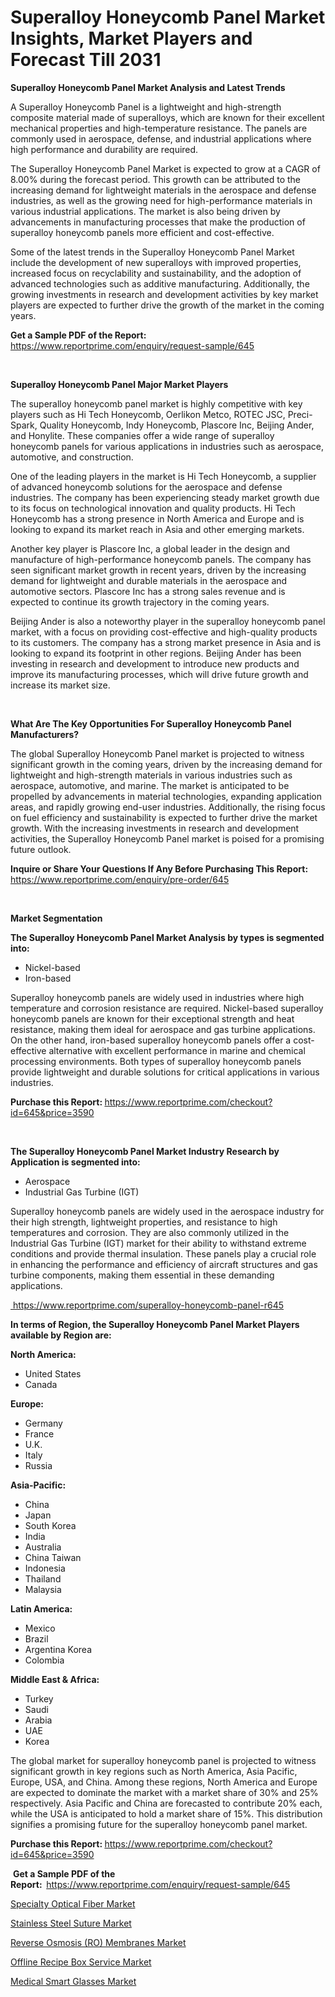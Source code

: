 <p><h1>Superalloy Honeycomb Panel Market Insights, Market Players and Forecast Till 2031</h1></p><p><strong>Superalloy Honeycomb Panel Market Analysis and Latest Trends</strong></p>
<p><p>A Superalloy Honeycomb Panel is a lightweight and high-strength composite material made of superalloys, which are known for their excellent mechanical properties and high-temperature resistance. The panels are commonly used in aerospace, defense, and industrial applications where high performance and durability are required.</p><p>The Superalloy Honeycomb Panel Market is expected to grow at a CAGR of 8.00% during the forecast period. This growth can be attributed to the increasing demand for lightweight materials in the aerospace and defense industries, as well as the growing need for high-performance materials in various industrial applications. The market is also being driven by advancements in manufacturing processes that make the production of superalloy honeycomb panels more efficient and cost-effective.</p><p>Some of the latest trends in the Superalloy Honeycomb Panel Market include the development of new superalloys with improved properties, increased focus on recyclability and sustainability, and the adoption of advanced technologies such as additive manufacturing. Additionally, the growing investments in research and development activities by key market players are expected to further drive the growth of the market in the coming years.</p></p>
<p><strong>Get a Sample PDF of the Report:&nbsp;</strong> <a href="https://www.reportprime.com/enquiry/request-sample/645">https://www.reportprime.com/enquiry/request-sample/645</a></p>
<p>&nbsp;</p>
<p><strong>Superalloy Honeycomb Panel Major Market Players</strong></p>
<p><p>The superalloy honeycomb panel market is highly competitive with key players such as Hi Tech Honeycomb, Oerlikon Metco, ROTEC JSC, Preci-Spark, Quality Honeycomb, Indy Honeycomb, Plascore Inc, Beijing Ander, and Honylite. These companies offer a wide range of superalloy honeycomb panels for various applications in industries such as aerospace, automotive, and construction.</p><p>One of the leading players in the market is Hi Tech Honeycomb, a supplier of advanced honeycomb solutions for the aerospace and defense industries. The company has been experiencing steady market growth due to its focus on technological innovation and quality products. Hi Tech Honeycomb has a strong presence in North America and Europe and is looking to expand its market reach in Asia and other emerging markets.</p><p>Another key player is Plascore Inc, a global leader in the design and manufacture of high-performance honeycomb panels. The company has seen significant market growth in recent years, driven by the increasing demand for lightweight and durable materials in the aerospace and automotive sectors. Plascore Inc has a strong sales revenue and is expected to continue its growth trajectory in the coming years.</p><p>Beijing Ander is also a noteworthy player in the superalloy honeycomb panel market, with a focus on providing cost-effective and high-quality products to its customers. The company has a strong market presence in Asia and is looking to expand its footprint in other regions. Beijing Ander has been investing in research and development to introduce new products and improve its manufacturing processes, which will drive future growth and increase its market size.</p></p>
<p>&nbsp;</p>
<p><strong>What Are The Key Opportunities For Superalloy Honeycomb Panel Manufacturers?</strong></p>
<p><p>The global Superalloy Honeycomb Panel market is projected to witness significant growth in the coming years, driven by the increasing demand for lightweight and high-strength materials in various industries such as aerospace, automotive, and marine. The market is anticipated to be propelled by advancements in material technologies, expanding application areas, and rapidly growing end-user industries. Additionally, the rising focus on fuel efficiency and sustainability is expected to further drive the market growth. With the increasing investments in research and development activities, the Superalloy Honeycomb Panel market is poised for a promising future outlook.</p></p>
<p><strong>Inquire or Share Your Questions If Any Before Purchasing This Report:</strong> <a href="https://www.reportprime.com/enquiry/pre-order/645">https://www.reportprime.com/enquiry/pre-order/645</a></p>
<p>&nbsp;</p>
<p><strong>Market Segmentation</strong></p>
<p><strong>The Superalloy Honeycomb Panel Market Analysis by types is segmented into:</strong></p>
<p><ul><li>Nickel-based</li><li>Iron-based</li></ul></p>
<p><p>Superalloy honeycomb panels are widely used in industries where high temperature and corrosion resistance are required. Nickel-based superalloy honeycomb panels are known for their exceptional strength and heat resistance, making them ideal for aerospace and gas turbine applications. On the other hand, iron-based superalloy honeycomb panels offer a cost-effective alternative with excellent performance in marine and chemical processing environments. Both types of superalloy honeycomb panels provide lightweight and durable solutions for critical applications in various industries.</p></p>
<p><strong>Purchase this Report:&nbsp;</strong><a href="https://www.reportprime.com/checkout?id=645&price=3590">https://www.reportprime.com/checkout?id=645&price=3590</a></p>
<p>&nbsp;</p>
<p><strong>The Superalloy Honeycomb Panel Market Industry Research by Application is segmented into:</strong></p>
<p><ul><li>Aerospace</li><li>Industrial Gas Turbine (IGT)</li></ul></p>
<p><p>Superalloy honeycomb panels are widely used in the aerospace industry for their high strength, lightweight properties, and resistance to high temperatures and corrosion. They are also commonly utilized in the Industrial Gas Turbine (IGT) market for their ability to withstand extreme conditions and provide thermal insulation. These panels play a crucial role in enhancing the performance and efficiency of aircraft structures and gas turbine components, making them essential in these demanding applications.</p></p>
<p><a href="https://www.reportprime.com/superalloy-honeycomb-panel-r645">&nbsp;https://www.reportprime.com/superalloy-honeycomb-panel-r645</a></p>
<p><strong>In terms of Region, the Superalloy Honeycomb Panel Market Players available by Region are:</strong></p>
<p>
    <p> <strong> North America: </strong>
        <ul>
            <li>United States</li>
            <li>Canada</li>
        </ul>
        </p> 
    <p> <strong> Europe: </strong>
        <ul>
            <li>Germany</li>
            <li>France</li>
            <li>U.K.</li>
            <li>Italy</li>
            <li>Russia</li>
        </ul>
        </p> 
    <p> <strong> Asia-Pacific: </strong>
        <ul>
            <li>China</li>
            <li>Japan</li>
            <li>South Korea</li>
            <li>India</li>
            <li>Australia</li>
            <li>China Taiwan</li>
            <li>Indonesia</li>
            <li>Thailand</li>
            <li>Malaysia</li>
        </ul>
        </p> 
    <p> <strong> Latin America: </strong>
        <ul>
            <li>Mexico</li>
            <li>Brazil</li>
            <li>Argentina Korea</li>
            <li>Colombia</li>
        </ul>
        </p> 
    <p> <strong> Middle East & Africa: </strong>
        <ul>
            <li>Turkey</li>
            <li>Saudi</li>
            <li>Arabia</li>
            <li>UAE</li>
            <li>Korea</li>
        </ul>
    </p>
    </p>
<p><p>The global market for superalloy honeycomb panel is projected to witness significant growth in key regions such as North America, Asia Pacific, Europe, USA, and China. Among these regions, North America and Europe are expected to dominate the market with a market share of 30% and 25% respectively. Asia Pacific and China are forecasted to contribute 20% each, while the USA is anticipated to hold a market share of 15%. This distribution signifies a promising future for the superalloy honeycomb panel market.</p></p>
<p><strong>Purchase this Report: </strong><a href="https://www.reportprime.com/checkout?id=645&price=3590">https://www.reportprime.com/checkout?id=645&price=3590</a></p>
<p>&nbsp;<strong>Get a Sample PDF of the Report:&nbsp;&nbsp;</strong><a href="https://www.reportprime.com/enquiry/request-sample/645">https://www.reportprime.com/enquiry/request-sample/645</a></p>
<p><strong></strong></p>
<p><p><a href="https://github.com/carolinehamilton5656/Market-Research-Report-List-1/blob/main/specialty-optical-fiber-market.md">Specialty Optical Fiber Market</a></p><p><a href="https://medium.com/@sofie-mulder/insights-into-the-stainless-steel-suture-market-market-players-market-size-geographical-regions-d2f056f199f4">Stainless Steel Suture Market</a></p><p><a href="https://github.com/edaunhshhs/Market-Research-Report-List-1/blob/main/reverse-osmosis-ro-membranes-market.md">Reverse Osmosis (RO) Membranes Market</a></p><p><a href="https://issuu.com/reportprime-2/docs/offline-recipe-box-service-market-s_baef2c89529298">Offline Recipe Box Service Market</a></p><p><a href="https://medium.com/@nyahmertz1928/medical-smart-glasses-market-research-report-includes-analysis-on-market-size-share-and-growth-e76da3cc3e6b">Medical Smart Glasses Market</a></p></p>